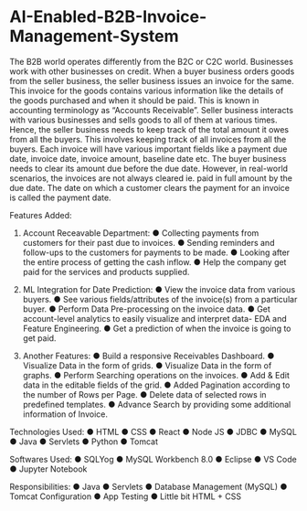 # AI-Enabled-B2B-Invoice-Management-System
The B2B world operates differently from the B2C or C2C world. Businesses work with other businesses on credit. When a buyer business orders goods from the seller business, the seller business issues an invoice for the same. This invoice for the goods contains various information like the details of the goods purchased and when it should be paid. This is known in accounting terminology as “Accounts Receivable”.
Seller business interacts with various businesses and sells goods to all of them at various times. Hence, the seller business needs to keep track of the total amount it owes from all the buyers. This involves keeping track of all invoices from all the buyers. Each invoice will have various important fields like a payment due date, invoice date, invoice amount, baseline date etc.
The buyer business needs to clear its amount due before the due date. However, in real-world scenarios, the invoices are not always cleared ie. paid in full amount by the due date. The date on which a customer clears the payment for an invoice is called the payment date.

Features Added:
1) Account Receavable Department:
● Collecting payments from customers for their past due to invoices.
● Sending reminders and follow-ups to the customers for payments to be made.
● Looking after the entire process of getting the cash inflow.
● Help the company get paid for the services and products supplied.

2) ML Integration for Date Prediction:
● View the invoice data from various buyers.
● See various fields/attributes of the invoice(s) from a particular buyer.
● Perform Data Pre-processing on the invoice data.
● Get account-level analytics to easily visualize and interpret data- EDA and Feature Engineering.
● Get a prediction of when the invoice is going to get paid.

3) Another Features:
● Build a responsive Receivables Dashboard.
● Visualize Data in the form of grids.
● Visualize Data in the form of graphs.
● Perform Searching operations on the invoices.
● Add & Edit data in the editable fields of the grid.
● Added Pagination according to the number of Rows per Page.
● Delete data of selected rows in predefined templates.
● Advance Search by providing some additional information of Invoice.

Technologies Used:
● HTML
● CSS
● React
● Node JS
● JDBC
● MySQL
● Java
● Servlets
● Python
● Tomcat

Softwares Used:
● SQLYog
● MySQL Workbench 8.0
● Eclipse
● VS Code
● Jupyter Notebook

Responsibilities:
● Java
● Servlets
● Database Management (MySQL)
● Tomcat Configuration
● App Testing
● Little bit HTML + CSS
